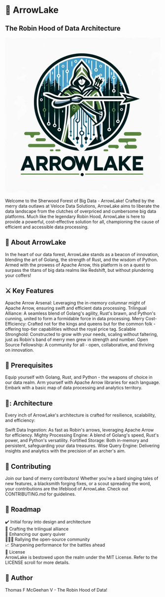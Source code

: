 # :bow_and_arrow: ArrowLake

## The Robin Hood of Data Architecture

![Alt text](arrowlake.png)

Welcome to the Sherwood Forest of Big Data - ArrowLake! Crafted by the merry data outlaws at Veloce Data Solutions, ArrowLake aims to liberate the data landscape from the clutches of overpriced and cumbersome big data platforms. Much like the legendary Robin Hood, ArrowLake is here to provide a powerful, cost-effective solution for all, championing the cause of efficient and accessible data processing.

## :deciduous_tree: About ArrowLake

In the heart of our data forest, ArrowLake stands as a beacon of innovation, blending the art of Golang, the strength of Rust, and the wisdom of Python. Armed with the prowess of Apache Arrow, this platform is on a quest to surpass the titans of big data realms like Redshift, but without plundering your coffers!

## :crossed_swords: Key Features

Apache Arrow Arsenal: Leveraging the in-memory columnar might of Apache Arrow, ensuring swift and efficient data processing.
Trilingual Alliance: A seamless blend of Golang's agility, Rust's brawn, and Python's cunning, united to form a formidable force in data processing.
Merry Cost-Efficiency: Crafted not for the kings and queens but for the common folk - offering top-tier capabilities without the royal price tag.
Scalable Stronghold: Constructed to grow with your needs, scaling without faltering, just as Robin's band of merry men grew in strength and number.
Open Source Fellowship: A community for all - open, collaborative, and thriving on innovation.

## :scroll: Prerequisites

Equip yourself with Golang, Rust, and Python - the weapons of choice in our data realm.
Arm yourself with Apache Arrow libraries for each language.
Embark with a basic map of data processing and analytics territory.

## :european_castle:: Architecture
Every inch of ArrowLake's architecture is crafted for resilience, scalability, and efficiency:

Swift Data Ingestion: As fast as Robin's arrows, leveraging Apache Arrow for efficiency.
Mighty Processing Engine: A blend of Golang's speed, Rust's power, and Python's versatility.
Fortified Storage: Both in-memory and persistent, safeguarding your data treasures.
Wise Query Engine: Delivering insights and analytics with the precision of an archer's aim.

## :handshake: Contributing

Join our band of merry contributors! Whether you're a bard singing tales of new features, a blacksmith forging fixes, or a scout spreading the word, your contributions are the lifeblood of ArrowLake. Check out CONTRIBUTING.md for guidelines.

## :compass: Roadmap

:heavy_check_mark: Initial foray into design and architecture  
:construction: Crafting the trilingual alliance  
:telescope: Enhancing our query quiver  
:people_holding_hands: Rallying the open-source community  
:chart_with_upwards_trend: Sharpening performance for the battles ahead  
:page_facing_up: License  
ArrowLake is bestowed upon the realm under the MIT License. Refer to the LICENSE   scroll for more details.  

## :bow_and_arrow: Author

Thomas F McGeehan V - The Robin Hood of Data!